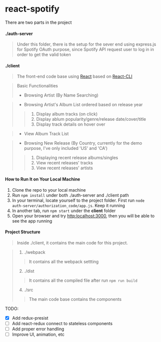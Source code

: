 # react-spotify

There are two parts in the project

#### ./auth-server
> Under this folder, there is the setup for the sever end using express.js
> for Spotify OAuth purpose, since Spotify API request user to log in in order to get the valid token
 
#### ./client
> The front-end code base using [React](https://reactjs.org/) based on [React-CLI](https://github.com/facebook/create-react-app)

> Basic Functionalities
  > - Browsing Artist (By Name Searching)
  
  > - Browsing Artist's Album List ordered based on release year
  > > 1. Display album tracks (on click)
  > > 2. Display ablum popularity/genre/release date/cover/title
  > > 3. Display track details on hover over
  
  > - View Album Track List 
  
  > - Browsing New Release (By Country, currently for the demo purpose, I've only included 'US' and 'CA')
  > > 1. Displaying recent release albums/singles
  > > 2. View recent releases' tracks
  > > 3. View recent releases' artists


#### How to Run It on Your Local Machine
1. Clone the repo to your local machine
2. Run ```npm install``` under both ./auth-server and ./client path
3. In your terminal, locate yourself to the project folder. First run ```node auth-server/authorization_code/app.js```. Keep it running
4. In another tab, run ```npm start``` under the **client** folder
5. Open your browser and try [http:localhost:3000](http:localhost:3000), then you will be able to see the app running
    
    
#### Project Structure

> Inside ./client, it contains the main code for this project. 

> 1. ./webpack
> > It contains all the webpack settting
> 2. ./dist
> > It contains all the compiled file after run `npm run build`
> 4. ./src
> > The main code base contains the components

TODO:
  - [X] Add redux-presist
  - [ ] Add react-redux connect to stateless components
  - [ ] Add proper error handling
  - [ ] Improve UI, animation, etc
